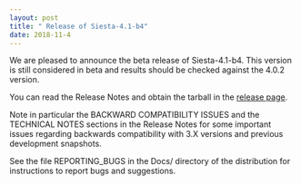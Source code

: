 ```yaml
---
layout: post
title: " Release of Siesta-4.1-b4"
date: 2018-11-4
---
```


We are pleased to announce the beta release of Siesta-4.1-b4.
This version is still considered in beta and results should be checked against
the 4.0.2 version.

You can read the Release Notes and obtain the tarball in the [release page](http://launchpad.net/siesta/4.1/4.1-b4).

Note in particular the BACKWARD COMPATIBILITY ISSUES and the TECHNICAL
NOTES sections in the Release Notes for some important issues
regarding backwards compatibility with 3.X versions and previous
development snapshots.

See the file REPORTING_BUGS in the Docs/ directory of the distribution
for instructions to report bugs and suggestions.
